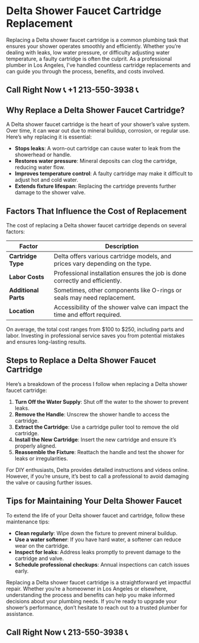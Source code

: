 # Delta Shower Faucet Cartridge Replacement  

Replacing a Delta shower faucet cartridge is a common plumbing task that ensures your shower operates smoothly and efficiently. Whether you’re dealing with leaks, low water pressure, or difficulty adjusting water temperature, a faulty cartridge is often the culprit. As a professional plumber in Los Angeles, I’ve handled countless cartridge replacements and can guide you through the process, benefits, and costs involved.  

## Call Right Now 📞 +1 213-550-3938 📞

## Why Replace a Delta Shower Faucet Cartridge?  

A Delta shower faucet cartridge is the heart of your shower’s valve system. Over time, it can wear out due to mineral buildup, corrosion, or regular use. Here’s why replacing it is essential:  

- **Stops leaks**: A worn-out cartridge can cause water to leak from the showerhead or handle.  
- **Restores water pressure**: Mineral deposits can clog the cartridge, reducing water flow.  
- **Improves temperature control**: A faulty cartridge may make it difficult to adjust hot and cold water.  
- **Extends fixture lifespan**: Replacing the cartridge prevents further damage to the shower valve.  

## Factors That Influence the Cost of Replacement  

The cost of replacing a Delta shower faucet cartridge depends on several factors:  

| **Factor**                | **Description**                                                                 |  
|---------------------------|---------------------------------------------------------------------------------|  
| **Cartridge Type**         | Delta offers various cartridge models, and prices vary depending on the type.  |  
| **Labor Costs**            | Professional installation ensures the job is done correctly and efficiently.   |  
| **Additional Parts**       | Sometimes, other components like O-rings or seals may need replacement.         |  
| **Location**               | Accessibility of the shower valve can impact the time and effort required.      |  

On average, the total cost ranges from $100 to $250, including parts and labor. Investing in professional service saves you from potential mistakes and ensures long-lasting results.  

## Steps to Replace a Delta Shower Faucet Cartridge  

Here’s a breakdown of the process I follow when replacing a Delta shower faucet cartridge:  

1. **Turn Off the Water Supply**: Shut off the water to the shower to prevent leaks.  
2. **Remove the Handle**: Unscrew the shower handle to access the cartridge.  
3. **Extract the Cartridge**: Use a cartridge puller tool to remove the old cartridge.  
4. **Install the New Cartridge**: Insert the new cartridge and ensure it’s properly aligned.  
5. **Reassemble the Fixture**: Reattach the handle and test the shower for leaks or irregularities.  

For DIY enthusiasts, Delta provides detailed instructions and videos online. However, if you’re unsure, it’s best to call a professional to avoid damaging the valve or causing further issues.  

## Tips for Maintaining Your Delta Shower Faucet  

To extend the life of your Delta shower faucet and cartridge, follow these maintenance tips:  

- **Clean regularly**: Wipe down the fixture to prevent mineral buildup.  
- **Use a water softener**: If you have hard water, a softener can reduce wear on the cartridge.  
- **Inspect for leaks**: Address leaks promptly to prevent damage to the cartridge and valve.  
- **Schedule professional checkups**: Annual inspections can catch issues early.  

Replacing a Delta shower faucet cartridge is a straightforward yet impactful repair. Whether you’re a homeowner in Los Angeles or elsewhere, understanding the process and benefits can help you make informed decisions about your plumbing needs. If you’re ready to upgrade your shower’s performance, don’t hesitate to reach out to a trusted plumber for assistance.
## Call Right Now 📞 213-550-3938 📞